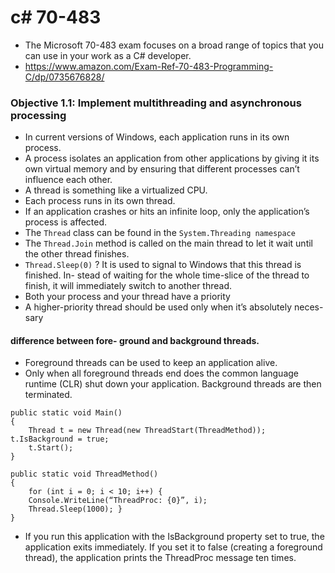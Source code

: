 # c# 70-483
- The Microsoft 70-483 exam focuses on a broad range of topics that you can use in your work as a C# developer. 
- https://www.amazon.com/Exam-Ref-70-483-Programming-C/dp/0735676828/

### Objective 1.1: Implement multithreading and asynchronous processing
- In current versions of Windows, each application runs in its own process. 
- A process isolates an application from other applications by giving it its own virtual memory and by ensuring that different processes can’t influence each other. 
- A thread is something like a virtualized CPU.
- Each process runs in its own thread. 
- If an application crashes or hits an infinite loop, only the application’s process is affected.
- The ```Thread``` class can be found in the ```System.Threading namespace```
- The ```Thread.Join``` method is called on the main thread to let it wait until the other thread finishes.
- ```Thread.Sleep(0)``` ? It is used to signal to Windows that this thread is finished. In- stead of waiting for the whole time-slice of the thread to finish, it will immediately switch to another thread.
- Both your process and your thread have a priority
- A higher-priority thread should be used only when it’s absolutely neces- sary
####  difference between fore- ground and background threads. 
- Foreground threads can be used to keep an application alive. 
- Only when all foreground threads end does the common language runtime (CLR) shut down your application. Background threads are then terminated.
```
public static void Main()
{
    Thread t = new Thread(new ThreadStart(ThreadMethod)); t.IsBackground = true;
    t.Start();
}

public static void ThreadMethod()
{
    for (int i = 0; i < 10; i++) {
    Console.WriteLine(“ThreadProc: {0}”, i);
    Thread.Sleep(1000); }
}
```
- If you run this application with the IsBackground property set to true, the application exits immediately. If you set it to false (creating a foreground thread), the application prints the ThreadProc message ten times.